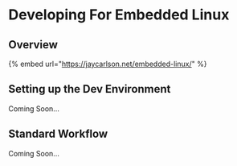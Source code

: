 # Developing For Embedded Linux

## Overview

{% embed url="https://jaycarlson.net/embedded-linux/" %}

## Setting up the Dev Environment

Coming Soon...



## Standard Workflow

Coming Soon...

